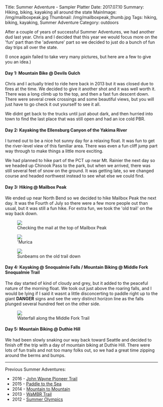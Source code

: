 Title: Summer Adventure - Sampler Platter
Date: 2017.07.10
Summary: Hiking, biking, kayaking all around the state
MainImage: /img/mailboxpeak.jpg
Thumbnail: /img/mailboxpeak_thumb.jpg
Tags: hiking, biking, kayaking, Summer Adventure
Category: outdoors

After a couple of years of successful Summer Adventures, we had another dud last year. Chris and I decided that this year we would focus more on the 'fun' part than the 'adventure' part so we decided to just do a bunch of fun day trips all over the state.

(I once again failed to take very many pictures, but here are a few to give you an idea.)

#### Day 1: Mountain Bike @ Devils Gulch

Chris and I actually tried to ride here back in 2013 but it was closed due to fires at the time. We decided to give it another shot and it was well worth it. There was a long climb up to the top, and then a fast fun descent down. There were several creek crossings and some beautiful views, but you will just have to go check it out yourself to see it all.

We didnt get back to the trucks until just about dark, and then hurried into town to find the last place that was still open and had an ice cold PBR.

#### Day 2: Kayaking the Ellensburg Canyon of the Yakima River

I turned out to be a nice hot sunny day for a relaxing float. It was fun to get the river-level view of this familiar area. There was even a fun cliff jump part way through to make things a little more exciting.

We had planned to hike part of the PCT up near Mt. Rainier the next day so we headed up Chinook Pass to the park, but when we arrived, there was still several feet of snow on the ground. It was getting late, so we changed course and headed northwest instead to see what else we could find.

#### Day 3: Hiking @ Mailbox Peak

We ended up near North Bend so we decided to hike Mailbox Peak the next day. It was the Fourth of July so there were a few more people out than usual, but it was still a fun hike. For extra fun, we took the 'old trail' on the way back down.

<p>
<figure>
<img src="/img/outdoors/sampler/mailbox.jpg" class="largeimg" />
<figcaption>Checking the mail at the top of Mailbox Peak<figcaption>
</figure>
</p>

<p>
<figure>
<img src="/img/outdoors/sampler/flag.jpg" class="largeimg" />
<figcaption>'Murica<figcaption>
</figure>
</p>

<p>
<figure>
<img src="/img/outdoors/sampler/sunbeams.jpg" class="largeimg" />
<figcaption>Sunbeams on the old trail down<figcaption>
</figure>
</p>

#### Day 4: Kayaking @ Snoqualmie Falls / Mountain Biking @ Middle Fork Snoqualmie Trail

The day started of kind of cloudy and grey, but it added to the peaceful nature of the morning float. We took out just above the roaring falls, and I would be lying if I said it wasnt a little disconcerting to paddle right up to the giant **DANGER** signs and see the very distinct horizon line as the falls plunged several hundred feet on the other side.

<p>
<figure>
<img src="/img/outdoors/sampler/bike.jpg" class="largeimg" />
<figcaption>Waterfall along the Middle Fork Trail<figcaption>
</figure>
</p>

#### Day 5: Mountain Biking @ Duthie Hill

We had been slowly snaking our way back toward Seattle and decided to finish off the trip with a day of mountain biking at Duthie Hill. There were lots of fun trails and not too many folks out, so we had a great time zipping around the berms and bumps.

---

Previous Summer Adventures:

* 2016 - [John Wayne Pioneer Trail][2016]
* 2015 - [Paddle to the Sea][2015]
* 2014 - [Mountain to Mountain][2014]
* 2013 - [WaMBR Trail][2013]
* 2012 - [Summer Olympics][2012]

[2016]: /summer_adventure_john_wayne_pioneer_trail
[2015]: /summer_adventure_paddle_to_the_sea
[2014]: /summer_adventure_mountain_to_mountain
[2013]: /summer_adventure_wambr
[2012]: /summer_olympics
